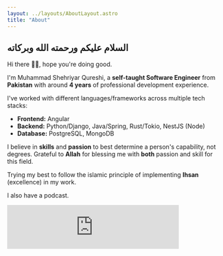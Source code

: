 ```yaml
---
layout: ../layouts/AboutLayout.astro
title: "About"
---
```


## السلام عليكم ورحمته الله وبركاته

Hi there 👋🏽, hope you're doing good.

I'm Muhammad Shehriyar Qureshi, a **self-taught Software Engineer** from **Pakistan** with around **4 years** of professional development experience.

I've worked with different languages/frameworks across multiple tech stacks:

- **Frontend:** Angular
- **Backend:** Python/Django, Java/Spring, Rust/Tokio, NestJS (Node)
- **Database:** PostgreSQL, MongoDB

I believe in **skills** and **passion** to best determine a person's capability, not degrees. Grateful to **Allah** for blessing me with **both** passion and skill for this field.

Trying my best to follow the islamic principle of implementing **Ihsan** (excellence) in my work.

I also have a podcast.

<iframe src="https://anchor.fm/thatdevsherry/embed" height="102px" width="400px" frameborder="0" scrolling="no"></iframe>
